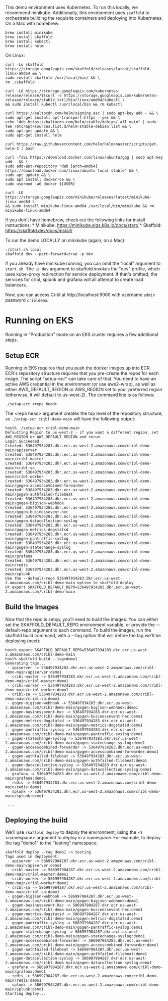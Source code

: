 This demo environment uses Kubernetes. To run this locally, we recommend minikube. Additionally, this environment uses `skaffold` to orchestrate building the requisite containers and deploying into Kubernetes. On a Mac with homebrew:

    brew install minikube
    brew install skaffold
    brew install kubectl
    brew install helm

On Linux:

    curl -Lo skaffold https://storage.googleapis.com/skaffold/releases/latest/skaffold-linux-amd64 && \
    sudo install skaffold /usr/local/bin/ && \
    rm ./skaffold

    curl -LO https://storage.googleapis.com/kubernetes-release/release/$(curl -s https://storage.googleapis.com/kubernetes-release/release/stable.txt)/bin/linux/amd64/kubectl \
    && sudo install kubectl /usr/local/bin && rm kubectl

    curl https://baltocdn.com/helm/signing.asc | sudo apt-key add - && \
    sudo apt-get install apt-transport-https --yes && \
    echo "deb https://baltocdn.com/helm/stable/debian/ all main" | sudo tee /etc/apt/sources.list.d/helm-stable-debian.list && \
    sudo apt-get update && \
    sudo apt-get install helm

    curl https://raw.githubusercontent.com/helm/helm/master/scripts/get-helm-3 | bash

    curl -fsSL https://download.docker.com/linux/ubuntu/gpg | sudo apt-key add - && \
    sudo add-apt-repository "deb [arch=amd64] https://download.docker.com/linux/ubuntu focal stable" && \
    sudo apt update && \
    sudo apt install docker-ce && \
    sudo usermod -aG docker ${USER}

    curl -LO https://storage.googleapis.com/minikube/releases/latest/minikube-linux-amd64 \
    && sudo install minikube-linux-amd64 /usr/local/bin/minikube && rm minikube-linux-amd64


If you don't have homebrew, check out the following links for install instructions:
    * Minikube: https://minikube.sigs.k8s.io/docs/start/
    * Skaffold: https://skaffold.dev/docs/install/

To run the demo LOCALLY on minikube (again, on a Mac):

    ./start.sh local
    skaffold dev --port-forward=true -p dev

If you already have minikube running, you can omit the "local" argument to `start.sh`. The `-p dev` argument to skaffold invokes the "dev" profile, which uses kube-proxy redirection for service deployment. If that's omitted, the services for cribl, splunk and grafana will all attempt to create load balancers.

Now, you can access Cribl at http://localhost:9000 with username `admin` password `cribldemo`. 

# Running on EKS
Running in "Production" mode on an EKS cluster requires a few additional steps.

## Setup ECR
Running in EKS requires that you push the docker images up into ECR. ECR's repository structure requires that you pre-create the repos for each image. The script "setup-ecr" can take care of that. You need to have an active AWS credential in the environment (or use aws2-wrap), as well as either AWS_DEFAULT_REGION or AWS_REGION set to your preferred region (otherwise, it will default to us-west-2). The command line is as follows:

```
./setup-ecr <repo head>
```

The \<repo head> argument creates the top level of the repository structure, so `./setup-ecr cribl-demo-main` will have the following output:

```
host% ./setup-ecr cribl-demo-main
Defaulting Region to us-west-2 - if you want a different region, set AWS_REGION or AWS_DEFAULT_REGION and rerun
Login Succeeded
Created: 536497934283.dkr.ecr.us-west-2.amazonaws.com/cribl-demo-main/apiserver
Created: 536497934283.dkr.ecr.us-west-2.amazonaws.com/cribl-demo-main/cribl-master
Created: 536497934283.dkr.ecr.us-west-2.amazonaws.com/cribl-demo-main/cribl-sa
Created: 536497934283.dkr.ecr.us-west-2.amazonaws.com/cribl-demo-main/cribl-worker
Created: 536497934283.dkr.ecr.us-west-2.amazonaws.com/cribl-demo-main/gogen-accesscombined-forwarder
Created: 536497934283.dkr.ecr.us-west-2.amazonaws.com/cribl-demo-main/gogen-authfailed-filebeat
Created: 536497934283.dkr.ecr.us-west-2.amazonaws.com/cribl-demo-main/gogen-bigjson-webhook
Created: 536497934283.dkr.ecr.us-west-2.amazonaws.com/cribl-demo-main/gogen-businessevent-hec
Created: 536497934283.dkr.ecr.us-west-2.amazonaws.com/cribl-demo-main/gogen-datacollection-syslog
Created: 536497934283.dkr.ecr.us-west-2.amazonaws.com/cribl-demo-main/gogen-metrics-dogstatsd
Created: 536497934283.dkr.ecr.us-west-2.amazonaws.com/cribl-demo-main/gogen-pantraffic-syslog
Created: 536497934283.dkr.ecr.us-west-2.amazonaws.com/cribl-demo-main/gogen-statechange-syslog
Created: 536497934283.dkr.ecr.us-west-2.amazonaws.com/cribl-demo-main/grafana
Created: 536497934283.dkr.ecr.us-west-2.amazonaws.com/cribl-demo-main/redis
Created: 536497934283.dkr.ecr.us-west-2.amazonaws.com/cribl-demo-main/splunk
Use the --default-repo 536497934283.dkr.ecr.us-west-2.amazonaws.com/cribl-demo-main option to skaffold deploy
Or export SKAFFOLD_DEFAULT_REPO=536497934283.dkr.ecr.us-west-2.amazonaws.com/cribl-demo-main
```

## Build the Images
Now that the repo is setup, you'll need to build the images. You can either set the SKAFFOLD_DEFAULT_REPO environment variable, or provide the --default-repo argument to each command. To build the images, run the skaffold build command, with a --tag option that will define the tag we'll be deploying (next):

```
host% export SKAFFOLD_DEFAULT_REPO=536497934283.dkr.ecr.us-west-2.amazonaws.com/cribl-demo-main
host% skaffold build --tag=demo1
Generating tags...
 - apiserver -> 536497934283.dkr.ecr.us-west-2.amazonaws.com/cribl-demo-main/apiserver:demo1
 - cribl-master -> 536497934283.dkr.ecr.us-west-2.amazonaws.com/cribl-demo-main/cribl-master:demo1
 - cribl-worker -> 536497934283.dkr.ecr.us-west-2.amazonaws.com/cribl-demo-main/cribl-worker:demo1
 - cribl-sa -> 536497934283.dkr.ecr.us-west-2.amazonaws.com/cribl-demo-main/cribl-sa:demo1
 - gogen-bigjson-webhook -> 536497934283.dkr.ecr.us-west-2.amazonaws.com/cribl-demo-main/gogen-bigjson-webhook:demo1
 - gogen-businessevent-hec -> 536497934283.dkr.ecr.us-west-2.amazonaws.com/cribl-demo-main/gogen-businessevent-hec:demo1
 - gogen-metrics-dogstatsd -> 536497934283.dkr.ecr.us-west-2.amazonaws.com/cribl-demo-main/gogen-metrics-dogstatsd:demo1
 - gogen-pantraffic-syslog -> 536497934283.dkr.ecr.us-west-2.amazonaws.com/cribl-demo-main/gogen-pantraffic-syslog:demo1
 - gogen-statechange-syslog -> 536497934283.dkr.ecr.us-west-2.amazonaws.com/cribl-demo-main/gogen-statechange-syslog:demo1
 - gogen-accesscombined-forwarder -> 536497934283.dkr.ecr.us-west-2.amazonaws.com/cribl-demo-main/gogen-accesscombined-forwarder:demo1
 - gogen-authfailed-filebeat -> 536497934283.dkr.ecr.us-west-2.amazonaws.com/cribl-demo-main/gogen-authfailed-filebeat:demo1
 - gogen-datacollection-syslog -> 536497934283.dkr.ecr.us-west-2.amazonaws.com/cribl-demo-main/gogen-datacollection-syslog:demo1
 - grafana -> 536497934283.dkr.ecr.us-west-2.amazonaws.com/cribl-demo-main/grafana:demo1
 - redis -> 536497934283.dkr.ecr.us-west-2.amazonaws.com/cribl-demo-main/redis:demo1
 - splunk -> 536497934283.dkr.ecr.us-west-2.amazonaws.com/cribl-demo-main/splunk:demo1

 ...
```

## Deploying the build
We'll use `skaffold deploy` to deploy the environment, using the -n \<namespace> argument to deploy in a namespace. For example, to deploy the tag "demo1" to the "testing" namespace:

```
skaffold deploy --tag demo1 -n testing
Tags used in deployment:
 - apiserver -> 586997984287.dkr.ecr.us-west-2.amazonaws.com/cribl-demo-main/apiserver:demo1
 - cribl-master -> 586997984287.dkr.ecr.us-west-2.amazonaws.com/cribl-demo-main/cribl-master:demo1
 - cribl-worker -> 586997984287.dkr.ecr.us-west-2.amazonaws.com/cribl-demo-main/cribl-worker:demo1
 - cribl-sa -> 586997984287.dkr.ecr.us-west-2.amazonaws.com/cribl-demo-main/cribl-sa:demo1
 - gogen-bigjson-webhook -> 586997984287.dkr.ecr.us-west-2.amazonaws.com/cribl-demo-main/gogen-bigjson-webhook:demo1
 - gogen-businessevent-hec -> 586997984287.dkr.ecr.us-west-2.amazonaws.com/cribl-demo-main/gogen-businessevent-hec:demo1
 - gogen-metrics-dogstatsd -> 586997984287.dkr.ecr.us-west-2.amazonaws.com/cribl-demo-main/gogen-metrics-dogstatsd:demo1
 - gogen-pantraffic-syslog -> 586997984287.dkr.ecr.us-west-2.amazonaws.com/cribl-demo-main/gogen-pantraffic-syslog:demo1
 - gogen-statechange-syslog -> 586997984287.dkr.ecr.us-west-2.amazonaws.com/cribl-demo-main/gogen-statechange-syslog:demo1
 - gogen-accesscombined-forwarder -> 586997984287.dkr.ecr.us-west-2.amazonaws.com/cribl-demo-main/gogen-accesscombined-forwarder:demo1
 - gogen-authfailed-filebeat -> 586997984287.dkr.ecr.us-west-2.amazonaws.com/cribl-demo-main/gogen-authfailed-filebeat:demo1
 - gogen-datacollection-syslog -> 586997984287.dkr.ecr.us-west-2.amazonaws.com/cribl-demo-main/gogen-datacollection-syslog:demo1
 - grafana -> 586997984287.dkr.ecr.us-west-2.amazonaws.com/cribl-demo-main/grafana:demo1
 - redis -> 586997984287.dkr.ecr.us-west-2.amazonaws.com/cribl-demo-main/redis:demo1
 - splunk -> 586997984287.dkr.ecr.us-west-2.amazonaws.com/cribl-demo-main/splunk:demo1
Starting deploy...
```

